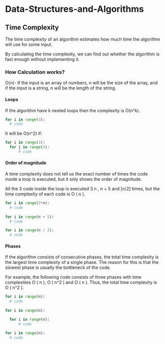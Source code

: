 # Data-Structures-and-Algorithms


## Time Complexity

The time complexity of an algorithm estimates how much time the algorithm will use for some input. 

By calculating the time complexity, we can find out whether the algorithm is fast enough without implementing it.

### How Calculation works?

O(n)- If the input is an array of numbers, n will be the size of the array, and if the input is a string, n will be the length of the string.

#### Loops

If the algorithm have k nested loops then the complexity is O(n^k).

```python
for i in range(3):
  # code

```

It will be O(n^2) if:

```python
for i in range(3):
  for j in range(3):
      # code

```

#### Order of magnitude

A time complexity does not tell us the exact number of times the code inside a loop is executed, but it only shows the order of magnitude.

All the 3 code inside the loop is executed 3 n , n + 5 and [n/2] times, but the time complexity of each code is O ( n ).


```python
for i in range(3*n):
  # code
 
for i in range(n + 5):
  # code

for i in range(n / 2):
  # code

```

#### Phases
If the algorithm consists of consecutive phases, the total time complexity is the largest time complexity of a single phase. The reason for this is that the slowest phase is usually the bottleneck of the code.

For example, the following code consists of three phases with time complexities O ( n ), O ( n^2 ) and O ( n ). Thus, the total time complexity is O ( n^2 ).


```python
for i in range(n):
  # code
 
for i in range(n):

  for i in range(n):
      # code

for i in range(n):
  # code

```
